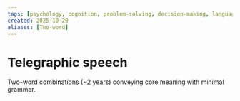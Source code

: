 ```yaml
---
tags: [psychology, cognition, problem-solving, decision-making, language, intelligence, testing, heuristics, bias]
created: 2025-10-20
aliases: [Two-word]
---
```

# Telegraphic speech

Two-word combinations (~2 years) conveying core meaning with minimal grammar.
